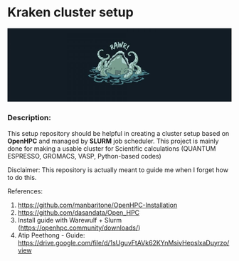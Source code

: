 # Kraken cluster setup

![alt text](https://github.com/kimrojas/cluster_setup/blob/master/kraken.JPG)

### Description:

This setup repository should be helpful in creating a cluster setup based on **OpenHPC** and managed by **SLURM** job scheduler. This project is mainly done for making a usable cluster for Scientific calculations (QUANTUM ESPRESSO, GROMACS, VASP, Python-based codes)

Disclaimer: This repository is actually meant to guide me when I forget how to do this.   

References:
1. https://github.com/manbaritone/OpenHPC-Installation
2. https://github.com/dasandata/Open_HPC
3.  Install guide with Warewulf + Slurm (https://openhpc.community/downloads/)
4. Atip Peethong - Guide: https://drive.google.com/file/d/1sUguvFtAVk62KYnMsivHepslxaDuyrzo/view
